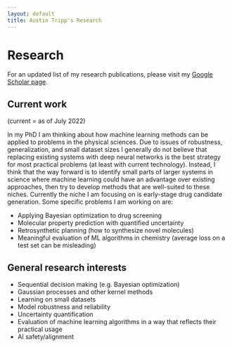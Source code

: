 ```yaml
---
layout: default
title: Austin Tripp's Research
---
```


# Research

For an updated list of my research publications,
please visit my
[Google Scholar page](https://scholar.google.com/citations?user=WAvRaxMAAAAJ).

## Current work

(current = as of July 2022)

In my PhD I am thinking about how machine learning methods can be applied to
problems in the physical sciences. Due to issues of robustness, generalization,
and small dataset sizes I generally do not believe that replacing existing
systems with deep neural networks is the best strategy for most practical
problems (at least with current technology). Instead, I think that the way
forward is to identify small parts of larger systems in science where machine
learning could have an advantage over existing approaches, then try to develop
methods that are well-suited to these niches. Currently the niche I am focusing
on is early-stage drug candidate generation. Some specific problems I am
working on are:

- Applying Bayesian optimization to drug screening
- Molecular property prediction with quantified uncertainty
- Retrosynthetic planning (how to synthesize novel molecules)
- Meaningful evaluation of ML algorithms in chemistry (average loss on a test set can be misleading)

## General research interests

- Sequential decision making (e.g. Bayesian optimization)
- Gaussian processes and other kernel methods
- Learning on small datasets
- Model robustness and reliability
- Uncertainty quantification
- Evaluation of machine learning algorithms in a way that reflects their practical usage
- AI safety/alignment

